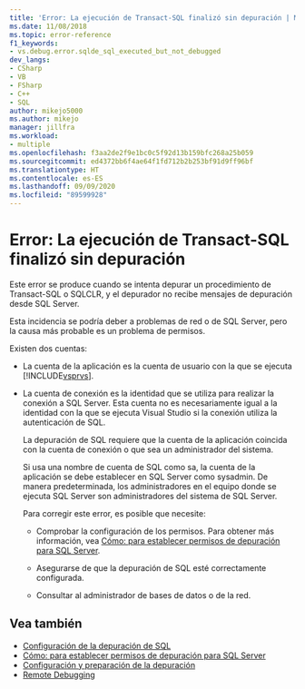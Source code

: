 ```yaml
---
title: 'Error: La ejecución de Transact-SQL finalizó sin depuración | Microsoft Docs'
ms.date: 11/08/2018
ms.topic: error-reference
f1_keywords:
- vs.debug.error.sqlde_sql_executed_but_not_debugged
dev_langs:
- CSharp
- VB
- FSharp
- C++
- SQL
author: mikejo5000
ms.author: mikejo
manager: jillfra
ms.workload:
- multiple
ms.openlocfilehash: f3aa2de2f9e1bc0c5f92d13b159bfc268a25b059
ms.sourcegitcommit: ed4372bb6f4ae64f1fd712b2b253bf91d9ff96bf
ms.translationtype: HT
ms.contentlocale: es-ES
ms.lasthandoff: 09/09/2020
ms.locfileid: "89599928"
---
```

# <a name="error-transact-sql-execution-ended-without-debugging"></a>Error: La ejecución de Transact-SQL finalizó sin depuración

Este error se produce cuando se intenta depurar un procedimiento de Transact-SQL o SQLCLR, y el depurador no recibe mensajes de depuración desde SQL Server.

Esta incidencia se podría deber a problemas de red o de SQL Server, pero la causa más probable es un problema de permisos.

Existen dos cuentas:

- La cuenta de la aplicación es la cuenta de usuario con la que se ejecuta [!INCLUDE[vsprvs](../code-quality/includes/vsprvs_md.md)].

- La cuenta de conexión es la identidad que se utiliza para realizar la conexión a SQL Server. Esta cuenta no es necesariamente igual a la identidad con la que se ejecuta Visual Studio si la conexión utiliza la autenticación de SQL.

  La depuración de SQL requiere que la cuenta de la aplicación coincida con la cuenta de conexión o que sea un administrador del sistema.

  Si usa una nombre de cuenta de SQL como sa, la cuenta de la aplicación se debe establecer en SQL Server como sysadmin. De manera predeterminada, los administradores en el equipo donde se ejecuta SQL Server son administradores del sistema de SQL Server.

  Para corregir este error, es posible que necesite:

  - Comprobar la configuración de los permisos. Para obtener más información, vea [Cómo: para establecer permisos de depuración para SQL Server](/previous-versions/w1bhybwz(v=vs.100)).

  - Asegurarse de que la depuración de SQL esté correctamente configurada.

  - Consultar al administrador de bases de datos o de la red.

## <a name="see-also"></a>Vea también

- [Configuración de la depuración de SQL](/previous-versions/visualstudio/visual-studio-2010/s4sszxst(v=vs.100))
- [Cómo: para establecer permisos de depuración para SQL Server](/previous-versions/w1bhybwz(v=vs.100))
- [Configuración y preparación de la depuración](../debugger/debugger-settings-and-preparation.md)
- [Remote Debugging](../debugger/remote-debugging.md)